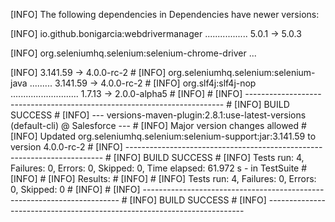 <p> [INFO] The following dependencies in Dependencies have newer versions:
<p> [INFO]   io.github.bonigarcia:webdrivermanager ................. 5.0.1 -> 5.0.3
<p> [INFO]   org.seleniumhq.selenium:selenium-chrome-driver ...
<p> [INFO]                                                   3.141.59 -> 4.0.0-rc-2
# [INFO]   org.seleniumhq.selenium:selenium-java ......... 3.141.59 -> 4.0.0-rc-2
# [INFO]   org.slf4j:slf4j-nop ........................... 1.7.13 -> 2.0.0-alpha5
# [INFO]
# [INFO] ------------------------------------------------------------------------
# [INFO] BUILD SUCCESS
# [INFO] --- versions-maven-plugin:2.8.1:use-latest-versions (default-cli) @ Salesforce ---
# [INFO] Major version changes allowed
# [INFO] Updated org.seleniumhq.selenium:selenium-support:jar:3.141.59 to version 4.0.0-rc-2
# [INFO] ------------------------------------------------------------------------
# [INFO] BUILD SUCCESS
# [INFO] Tests run: 4, Failures: 0, Errors: 0, Skipped: 0, Time elapsed: 61.972 s - in TestSuite
# [INFO]
# [INFO] Results:
# [INFO]
# [INFO] Tests run: 4, Failures: 0, Errors: 0, Skipped: 0
# [INFO]
# [INFO] ------------------------------------------------------------------------
# [INFO] BUILD SUCCESS
# [INFO] ------------------------------------------------------------------------
